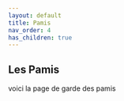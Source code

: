 ```yaml
---
layout: default
title: Pamis
nav_order: 4
has_children: true
---
```


## Les Pamis

voici la page de garde des pamis